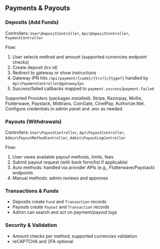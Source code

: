 ## Payments & Payouts

### Deposits (Add Funds)
Controllers: `User\DepositController`, `Api\DepositController`, `PaymentController`

Flow:
1. User selects method and amount (supported currencies endpoint checks)
2. Create deposit (trx id)
3. Redirect to gateway or show instructions
4. Gateway IPN hits `/api/payment/{code}/{trx?}/{type?}` handled by `Api\PaymentController@gatewayIpn`
5. Success/failed callbacks mapped to `payment.success`/`payment.failed`

Supported Providers (packages installed): Stripe, Razorpay, Mollie, Flutterwave, Paystack, Midtrans, CoinGate, CinetPay, Authorize.Net. Configure credentials in admin panel and .env as needed.

### Payouts (Withdrawals)
Controllers: `User\PayoutController`, `Api\PayoutController`, `Admin\PayoutMethodController`, `Admin\PayoutLogController`

Flow:
1. User views available payout methods, limits, fees
2. Submit payout request (with bank form/list if applicable)
3. Auto methods: handled via provider APIs (e.g., Flutterwave/Paystack) endpoints
4. Manual methods: admin reviews and approves

### Transactions & Funds
- Deposits create `Fund` and `Transaction` records
- Payouts create `Payout` and `Transaction` records
- Admin can search and act on payment/payout logs

### Security & Validation
- Amount checks per method, supported currencies validation
- reCAPTCHA and 2FA optional

